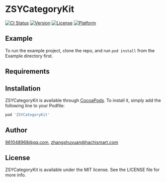 # ZSYCategoryKit

[![CI Status](https://img.shields.io/travis/961048968@qq.com/ZSYCategoryKit.svg?style=flat)](https://travis-ci.org/961048968@qq.com/ZSYCategoryKit)
[![Version](https://img.shields.io/cocoapods/v/ZSYCategoryKit.svg?style=flat)](https://cocoapods.org/pods/ZSYCategoryKit)
[![License](https://img.shields.io/cocoapods/l/ZSYCategoryKit.svg?style=flat)](https://cocoapods.org/pods/ZSYCategoryKit)
[![Platform](https://img.shields.io/cocoapods/p/ZSYCategoryKit.svg?style=flat)](https://cocoapods.org/pods/ZSYCategoryKit)

## Example

To run the example project, clone the repo, and run `pod install` from the Example directory first.

## Requirements

## Installation

ZSYCategoryKit is available through [CocoaPods](https://cocoapods.org). To install
it, simply add the following line to your Podfile:

```ruby
pod 'ZSYCategoryKit'
```

## Author

961048968@qq.com, zhangshuyuan@hachismart.com

## License

ZSYCategoryKit is available under the MIT license. See the LICENSE file for more info.
